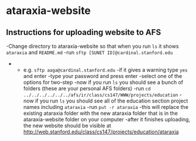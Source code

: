# ataraxia-website

## Instructions for uploading website to AFS

-Change directory to ataraxia-website so that when you run `ls` it shows `ataraxia` and `README.md`
-run `sftp [SUNET ID]@cardinal.stanford.edu`
- - e.g. `sftp aaga@cardinal.stanford.edu`
-if it gives a warning type `yes` and enter
-type your password and press enter
-select one of the options for two-step
-now if you run `ls` you should see a bunch of folders (these are your personal AFS folders)
-run `cd ../../../../../../afs/ir/class/cs147/WWW/projects/education`
-now if you run `ls` you should see all of the education section project names including `ataraxia`
-run `put -r ataraxia`
-this will replace the existing ataraxia folder with the new ataraxia folder that is in the ataraxia-website folder on your computer
-after it finishes uploading, the new website should be visible at
	http://web.stanford.edu/class/cs147/projects/education/ataraxia
